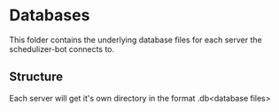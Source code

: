 # Databases
This folder contains the underlying database files for each server the schedulizer-bot connects to.
## Structure
Each server will get it's own directory in the format <discord guild id>.db\<database files>